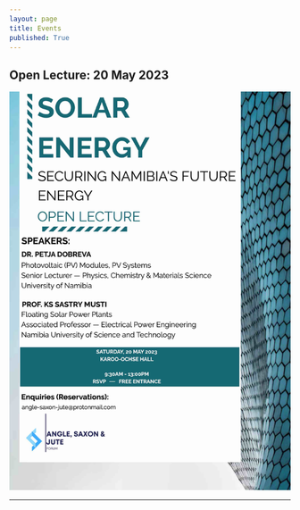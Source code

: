 ```yaml
---
layout: page
title: Events
published: True
---
```


## Open Lecture: 20 May 2023
![Open Lecture](/images/posts/open_lect_poster_solar_20052023.jpg)

---
